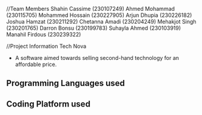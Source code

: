 //Team Members
Shahin Cassime (230107249) 
Ahmed Mohammad (230115705) 
Mohammed Hossain (230227905) 
Arjun Dhupia (230226182) 
Joshua Hamzat (230211292) 
Chetanna Amadi (230204249) 
Mehakjot Singh (230201765) 
Darron Bonsu (230199783) 
Suhayla Ahmed (230103919) 
Manahil Firdous (230239322) 

//Project Information
Tech Nova
- A software aimed towards selling second-hand technology for an affordable price.

Programming Languages used
- 

Coding Platform used
- 
